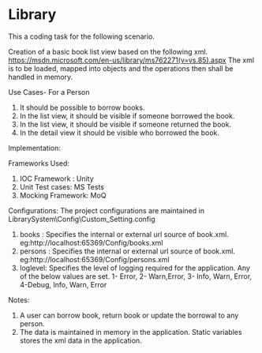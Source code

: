 # Library

This a coding task for the following scenario.

Creation of a basic book list view based on the following xml.
https://msdn.microsoft.com/en-us/library/ms762271(v=vs.85).aspx
The xml is to be loaded, mapped into objects and the operations then shall be handled in memory.

Use Cases- For  a Person
1. It should be possible to borrow books.
2. In the list view, it should be visible if someone borrowed the book.
4. In the list view, it should be visible if someone returned the book.
5. In the detail view it should be visible who borrowed the book.

Implementation:

Frameworks Used:
1. IOC Framework : Unity
2. Unit Test cases: MS Tests
3. Mocking Framework: MoQ

Configurations:
The project configurations are maintained in LibrarySystem\Config\Custom_Setting.config
1. books   : Specifies the internal or external url source of book.xml. eg:http://localhost:65369/Config/books.xml
2. persons : Specifies the internal or external url source of book.xml. eg:http://localhost:65369/Config/persons.xml
2. loglevel: Specifies the level of logging required for the application. Any of the below values are set.
    1- Error, 2- Warn,Error, 3- Info, Warn, Error, 4-Debug, Info, Warn, Error
    
Notes:
1. A user can borrow book, return book or update the borrowal to any person.
2. The data is maintained in memory in the application. Static variables stores the xml data in the application.
